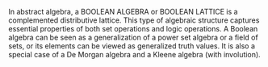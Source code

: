 In abstract algebra, a BOOLEAN ALGEBRA or BOOLEAN LATTICE is a complemented distributive lattice. This type of algebraic structure captures essential properties of both set operations and logic operations. A Boolean algebra can be seen as a generalization of a power set algebra or a field of sets, or its elements can be viewed as generalized truth values. It is also a special case of a De Morgan algebra and a Kleene algebra (with involution).
